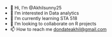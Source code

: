 - 👋 Hi, I’m @Akhilsunny25
- 👀 I’m interested in Data analytics
- 🌱 I’m currently learning STA 518
- 💞️ I’m looking to collaborate on R projects
- 📫 How to reach me dondateakhil@gmail.com

<!---
Akhilsunny25/Akhilsunny25 is a ✨ special ✨ repository because its `README.md` (this file) appears on your GitHub profile.
You can click the Preview link to take a look at your changes.
--->

